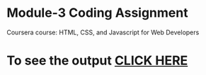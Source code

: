 

# Module-3 Coding Assignment

Coursera course: HTML, CSS, and Javascript for Web Developers

# To see the output [CLICK HERE](https://gptankit159.github.io/gptankit159/module-3/index.html)

